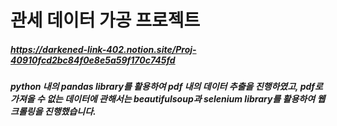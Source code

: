 # 관세 데이터 가공 프로젝트
##### https://darkened-link-402.notion.site/Proj-40910fcd2bc84f0e8e5a59f170c745fd
##### python 내의 pandas library를 활용하여 pdf 내의 데이터 추출을 진행하였고, pdf로 가져올 수 없는 데이터에 관해서는 beautifulsoup과 selenium library를 활용하여 웹크롤링을 진행했습니다.